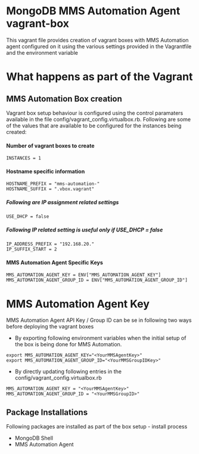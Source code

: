 MongoDB MMS Automation Agent vagrant-box
======================================================

This vagrant file provides creation of vagrant boxes with MMS Automation agent configured
on it using the various settings provided in the Vagrantfile and the environment variable

# What happens as part of the Vagrant 
## MMS Automation Box creation 
Vagrant box setup behaviour is configured using the control paramaters available in the file
config/vagrant_config.virtualbox.rb. Following are some of the values that are available 
to be configured for the instances being created:

#### Number of vagrant boxes to create
```
INSTANCES = 1
```

#### Hostname specific information 
```
HOSTNAME_PREFIX = "mms-automation-"
HOSTNAME_SUFFIX = ".vbox.vagrant"
```

##### Following are IP assignment related settings
```
USE_DHCP = false
```

##### Following IP related setting is useful only if USE_DHCP = false
```
IP_ADDRESS_PREFIX = "192.168.20."
IP_SUFFIX_START = 2
```

#### MMS Automation Agent Specific Keys
```
MMS_AUTOMATION_AGENT_KEY = ENV["MMS_AUTOMATION_AGENT_KEY"]
MMS_AUTOMATION_AGENT_GROUP_ID = ENV["MMS_AUTOMATION_AGENT_GROUP_ID"]
```

# MMS Automation Agent Key
MMS Automation Agent API Key / Group ID can be se in following two ways before deploying the vagrant boxes
- By exporting following environment variables when the initial setup of the box is being 
done for MMS Automation.
```
export MMS_AUTOMATION_AGENT_KEY="<YourMMSAgentKey>"
export MMS_AUTOMATION_AGENT_GROUP_ID="<YourMMSGroupIDKey>"
```
- By directly updating following entries in the config/vagrant_config.virtualbox.rb
```
MMS_AUTOMATION_AGENT_KEY = "<YourMMSAgentKey>"
MMS_AUTOMATION_AGENT_GROUP_ID = "<YourMMSGroupID>"
```

## Package Installations
Following packages are installed as part of the box setup - install process
- MongoDB Shell
- MMS Automation Agent
